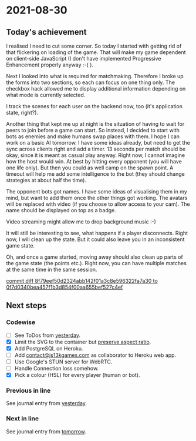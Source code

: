 # 2021-08-30

## Today's achievement

I realised I need to cut some corner. So today I started with getting rid of
that flickering on loading of the game. That will make my game dependent on
client-side JavaScript (I don't have implemented Progressive Enhancement
properly anyway :-( ).

Next I looked into what is required for matchmaking. Therefore I broke up the
forms into two sections, so each can focus on one thing only.
The checkbox hack allowed me to display additional information depending on
what mode is currently selected.

I track the scenes for each user on the backend now, too (it's application
state, right?).

Another thing that kept me up at night is the situation of having to wait for
peers to join before a game can start. So instead, I decided to start with
bots as enemies and make humans swap places with them. I hope I can work on a
basic AI tomorrow. I have some ideas already, but need to get the sync across
clients right and add a timer. 13 seconds per match should be okay, since it
is meant as casual play anyway. Right now, I cannot imagine how the host would
win. At best by hitting every opponent (you will have one life only).
But then you could as well camp on the spawn point. A timeout will help me
add some intelligence to the bot (they should change strategies at about half
the time).

The opponent bots got names. I have some ideas of visualising them in my mind,
but want to add them once the other things got working. The avatars will be
replaced with video (if you choose to allow access to your cam). The name
should be displayed on top as a badge.

Video streaming might allow me to drop background music :-)

It will still be interesting to see, what happens if a player disconnects.
Right now, I will clean up the state. But it could also leave you in an
inconsistent game state.

Oh, and once a game started, moving away should also clean up parts of the
game state (the points etc.). Right now, you can have multiple matches at the
same time in the same session.

[commit diff 8f79eef50d2324abb142f01a3c8e596322fa7a30 to 0f7d0340bea457f1b3d854f00aa655bef527c4ef][diff]

## Next steps

### Codewise

- [ ] See ToDos from [yesterday][yesterday].
- [x] Limit the SVG to the container but [preserve aspect ratio][aspect].
- [x] Add PostgreSQL on Heroku.
- [ ] Add contact@js13kgames.com as collaborator to Heroku web app.
- [ ] Use Google's STUN server for WebRTC.
- [ ] Handle Connection loss somehow.
- [x] Pick a colour (HSL) for every player (human or bot).

### Previous in line

See journal entry from [yesterday][yesterday].

### Next in line

See journal entry from [tomorrow][tomorrow].

[aspect]: https://developer.mozilla.org/en-US/docs/Web/SVG/Attribute/preserveAspectRatio
[diff]: https://jaenis.ch/hobbies/coding/repos/ryuno-ki/js13kgames-2021/compare/8f79eef50d2324abb142f01a3c8e596322fa7a30...0f7d0340bea457f1b3d854f00aa655bef527c4ef
[tomorrow]: ./2021-08-30.md
[yesterday]: ./2021-08-29.md
